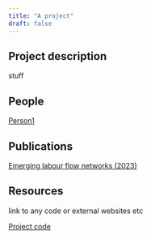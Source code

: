 ```yaml
---
title: "A project"
draft: false
---
```


## Project description

stuff

## People

[Person1](../people/johndoe)

## Publications

[Emerging labour flow networks (2023)](https://arxiv.org/abs/2301.07979)

## Resources

link to any code or external websites etc

[Project code](https://github.com/alan-turing-institute/UK-LabourFlowNetwork-Model)